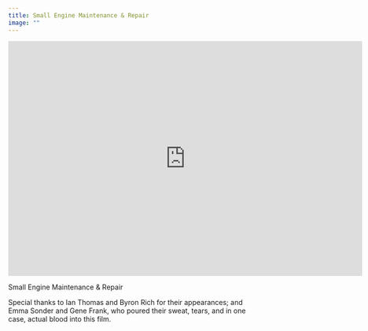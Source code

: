 ```yaml
---
title: Small Engine Maintenance & Repair
image: ""
---
```


<div class="vimeo"><iframe width="720" height="478" src="http://player.vimeo.com/video/140740344" frameborder="0" webkitAllowFullScreen mozallowfullscreen allowFullScreen wmode="transparent"></iframe></div>

<!--excerpt-->

<p class="lead"> Small Engine Maintenance & Repair</p>

Special thanks to Ian Thomas and Byron Rich for their appearances; and Emma Sonder and Gene Frank, who poured their sweat, tears, and in one case, actual blood into this film.
